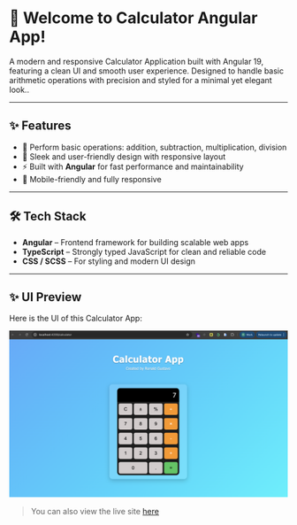 # 🌟 Welcome to Calculator Angular App!

A modern and responsive Calculator Application built with Angular 19, featuring a clean UI and smooth user experience. Designed to handle basic arithmetic operations with precision and styled for a minimal yet elegant look..

---

## ✨ Features
- 🔢 Perform basic operations: addition, subtraction, multiplication, division  
- 🎨 Sleek and user-friendly design with responsive layout  
- ⚡ Built with **Angular** for fast performance and maintainability  
- 📱 Mobile-friendly and fully responsive  

---

## 🛠️ Tech Stack
- **Angular** – Frontend framework for building scalable web apps  
- **TypeScript** – Strongly typed JavaScript for clean and reliable code  
- **CSS / SCSS** – For styling and modern UI design  

---

## ✨ UI Preview

Here is the UI of this Calculator App:

![My Portfolio Landing Page](https://github.com/RonaldGustavo/angular-calculator-app/blob/master/public/assets/ui.png)

> You can also view the live site [here](https://angular-calculator-app-beta.vercel.app/)
